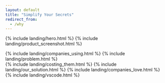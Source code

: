 ```yaml
---
layout: default
title: "Simplify Your Secrets"
redirect_from:
  - /why
---
```


{% include landing/hero.html %}
{% include landing/product_screenshot.html %}

<div class="bg-black bg-vault-image pb-5" style="margin-top: -150px; padding-top: 150px !important;">
{% include landing/companies_using.html %}
{% include landing/problem.html %}
</div>
{% include landing/costing_them.html %}
{% include landing/our_solution.html %}
{% include landing/companies_love.html %}
{% include landing/vscode.html %}
